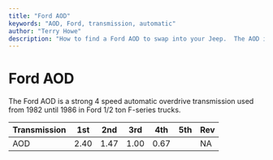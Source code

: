 ```yaml
---
title: "Ford AOD"
keywords: "AOD, Ford, transmission, automatic"
author: "Terry Howe"
description: "How to find a Ford AOD to swap into your Jeep.  The AOD is a 4 speed automatic overdrive transmission."
---
```

# Ford AOD

The Ford AOD is a strong 4 speed automatic overdrive transmission used from 1982 until 1986 in Ford 1/2 ton F-series trucks.

Transmission | 1st | 2nd | 3rd | 4th | 5th | Rev
---|---|---|---|---|---|---
AOD | 2.40 | 1.47 | 1.00 | 0.67 |  | NA